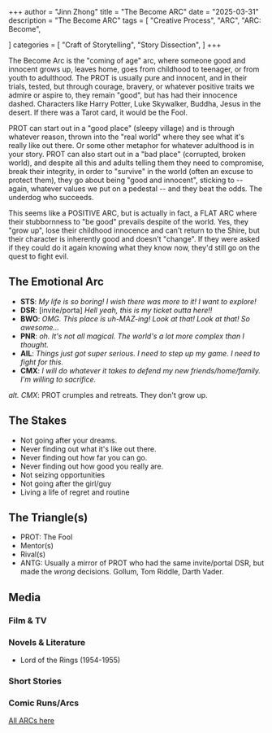 +++
author = "Jinn Zhong"
title = "The Become ARC"
date = "2025-03-31"
description = "The Become ARC"
tags = [
   "Creative Process",
   "ARC",
   "ARC: Become",

]
categories = [
   "Craft of Storytelling",
   "Story Dissection",
]
+++

The Become Arc is the "coming of age" arc, where someone good and innocent grows up, leaves home, goes from childhood to teenager, or from youth to adulthood. The PROT is usually pure and innocent, and in their trials, tested, but through courage, bravery, or whatever positive traits we admire or aspire to, they remain "good", but has had their innocence dashed. Characters like Harry Potter, Luke Skywalker, Buddha, Jesus in the desert. If there was a Tarot card, it would be the Fool. 

PROT can start out in a "good place" (sleepy village) and is through whatever reason, thrown into the "real world" where they see what it's really like out there. Or some other metaphor for whatever adulthood is in your story. PROT can also start out in a "bad place" (corrupted, broken world), and despite all this and adults telling them they need to compromise, break their integrity, in order to "survive" in the world (often an excuse to protect them), they go about being "good and innocent", sticking to -- again, whatever values we put on a pedestal -- and they beat the odds. The underdog who succeeds.

This seems like a POSITIVE ARC, but is actually in fact, a FLAT ARC where their stubbornness to "be good" prevails despite of the world. Yes, they "grow up", lose their childhood innocence and can't return to the Shire, but their character is inherently good and doesn't "change". If they were asked if they could do it again knowing what they know now, they'd still go on the quest to fight evil.

## The Emotional Arc

* **STS**: _My life is so boring! I wish there was more to it! I want to explore!_
* **DSR**: [invite/porta] _Hell yeah, this is my ticket outta here!!_
* **BWO**: _OMG. This place is uh-MAZ-ing! Look at that! Look at that! So awesome..._
* **PNR**: _oh. It's not all magical. The world's a lot more complex than I thought._
* **AIL**: _Things just got super serious. I need to step up my game. I need to fight for this._
* **CMX**: _I will do whatever it takes to defend my new friends/home/family. I'm willing to sacrifice._

_alt. CMX_: PROT crumples and retreats. They don't grow up.

## The Stakes

* Not going after your dreams. 
* Never finding out what it's like out there.
* Never finding out how far you can go.
* Never finding out how good you really are.
* Not seizing opportunities
* Not going after the girl/guy
* Living a life of regret and routine

## The Triangle(s)

* PROT: The Fool
* Mentor(s)
* Rival(s)
* ANTG: Usually a mirror of PROT who had the same invite/portal DSR, but made the _wrong_ decisions. Gollum, Tom Riddle, Darth Vader.

## Media

### Film & TV

### Novels & Literature

* Lord of the Rings (1954-1955)

### Short Stories

### Comic Runs/Arcs


[All ARCs here](https://journal.jinnzhong.com/tags/arc)
